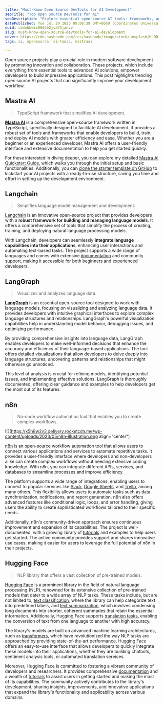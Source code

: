 ```yaml
---
title: "Must-Know Open Source DevTools for AI Development"
seoTitle: "Top Open Source DevTools for AI"
seoDescription: "Explore essential open-source AI tools: frameworks, automation, and NLP libraries to enhance your software applications and workflows"
datePublished: Tue Jul 29 2025 09:06:39 GMT+0000 (Coordinated Universal Time)
cuid: cmdobbwic000302jva75janvv
slug: must-know-open-source-devtools-for-ai-development
cover: https://cdn.hashnode.com/res/hashnode/image/stock/unsplash/HLQDfaJUTVI/upload/d8e18416978f6b92f8797bd8999b07a3.jpeg
tags: ai, opensource, ai-tools, mastraai

---
```


Open source projects play a crucial role in modern software development by promoting innovation and collaboration. These projects, which include everything from essential tools to advanced AI solutions, empower developers to build impressive applications. This post highlights trending open source AI projects that can significantly improve your development workflow.

## **Mastra AI**

> TypeScript framework that simplifies AI development.

[**Mastra AI**](https://mastra.ai/) is a comprehensive open-source framework written in TypeScript, specifically designed to facilitate AI development. It provides a robust set of tools and frameworks that enable developers to build, train, and deploy AI models with greater efficiency and ease. Whether you are a beginner or an experienced developer, Mastra AI offers a user-friendly interface and extensive documentation to help you get started quickly.

For those interested in diving deeper, you can explore my detailed [Mastra AI Quickstart Guide](https://blog.dedevs.club/mastra-ai-framework), which walks you through the initial setup and basic functionalities. Additionally, you can [clone the starter template on GitHub](https://github.com/BunsDev/mastra-starter) to kickstart your AI projects with a ready-to-use structure, saving you time and effort in setting up the development environment.

## Langchain

> Simplifies language model management and development.

[Langchain](https://github.com/langchain/langchain) is an innovative open-source project that provides developers with a **robust framework for building and managing language models**. It offers a comprehensive set of tools that simplify the process of creating, training, and deploying natural language processing models.

With Langchain, developers can seamlessly **integrate language capabilities into their applications**, enhancing user interactions and automating text-based tasks. The project supports a wide range of languages and comes with extensive [documentation](https://langchain.readthedocs.io/) and community support, making it accessible for both beginners and experienced developers.

## LangGraph

> Visualizes and analyzes language data.

[**LangGraph**](https://github.com/langgraph/langgraph) is an essential open-source tool designed to work with language models, focusing on visualizing and analyzing language data. It provides developers with intuitive graphical interfaces to explore complex language structures and relationships. LangGraph's powerful visualization capabilities help in understanding model behavior, debugging issues, and optimizing performance.

By providing comprehensive insights into language data, LangGraph enables developers to make well-informed decisions that enhance the accuracy and efficiency of their language-based applications. The tool offers detailed visualizations that allow developers to delve deeply into language structures, uncovering patterns and relationships that might otherwise go unnoticed.

This level of analysis is crucial for refining models, identifying potential issues, and implementing effective solutions. LangGraph is thoroughly documented, offering clear guidance and examples to help developers get the most out of its features.

## **n8n**

> No-code workflow automation tool that enables you to create complex workflows.

![](https://x5h8w2v3.delivery.rocketcdn.me/wp-content/uploads/2023/05/n8n-illustration.png align="center")

[n8n](https://n8n.io/) is an open-source workflow automation tool that allows users to connect various applications and services to automate repetitive tasks. It provides a user-friendly interface where developers and non-developers alike can create complex workflows without needing extensive coding knowledge. With n8n, you can integrate different APIs, services, and databases to streamline processes and improve efficiency.

The platform supports a wide range of integrations, enabling users to connect to popular services like [Slack](https://slack.com/), [Google Sheets](https://www.google.com/sheets/about/), and [Trello](https://trello.com/), among many others. This flexibility allows users to automate tasks such as data synchronization, notifications, and report generation. n8n also offers advanced features like conditional logic, loops, and error handling, giving users the ability to create sophisticated workflows tailored to their specific needs.

Additionally, n8n's community-driven approach ensures continuous improvement and expansion of its capabilities. The project is well-documented, with a growing library of [tutorials](https://docs.n8n.io/tutorials/) and examples to help users get started. The active community provides support and shares innovative use cases, making it easier for users to leverage the full potential of n8n in their projects.

## Hugging Face

> NLP library that offers a vast collection of pre-trained models.

[Hugging Face](https://huggingface.co/) is a prominent library in the field of natural language processing (NLP), renowned for its extensive collection of pre-trained models that cater to a wide array of NLP tasks. These tasks include, but are not limited to, [text classification](https://huggingface.co/models?pipeline_tag=text-classification), where the library can help categorize text into predefined labels, and [text summarization](https://huggingface.co/models?pipeline_tag=summarization), which involves condensing long documents into shorter, coherent summaries that retain the essential information. Additionally, Hugging Face supports [translation tasks](https://huggingface.co/models?pipeline_tag=translation), enabling the conversion of text from one language to another with high accuracy.

The library's models are built on advanced machine learning architectures, such as [transformers](https://huggingface.co/transformers/), which have revolutionized the way NLP tasks are approached by providing state-of-the-art performance. Hugging Face offers an easy-to-use interface that allows developers to quickly integrate these models into their applications, whether they are building chatbots, sentiment analysis tools, or automated translation services.

Moreover, Hugging Face is committed to fostering a vibrant community of developers and researchers. It provides comprehensive [documentation](https://huggingface.co/docs) and a wealth of [tutorials](https://huggingface.co/course/chapter1) to assist users in getting started and making the most of its capabilities. The community actively contributes to the library's development, sharing insights, improvements, and innovative applications that expand the library's functionality and applicability across various domains.